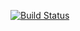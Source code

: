 [![Build Status](https://travis-ci.org/nlhuykhang/react-switch-case.svg?branch=master)](https://travis-ci.org/nlhuykhang/react-switch-case)
<!-- [![bitHound Score](https://www.bithound.io/github/survivejs/react-component-boilerplate/badges/score.svg)](https://www.bithound.io/github/survivejs/react-component-boilerplate) [![Dependency Status](https://david-dm.org/survivejs/react-component-boilerplate.svg)](https://david-dm.org/survivejs/react-component-boilerplate) -->

<!-- # react-component-boilerplate - Boilerplate for React.js components

This is a simple boilerplate that has been developed to make it easier to develop React components and small projects.

> Check out [SurviveJS - Webpack and React](http://survivejs.com/) to dig deeper into the topic.

## Basic Usage

Clone the repo : `git clone https://github.com/survivejs/react-component-boilerplate my-component`.

To get started with fresh history, do this:

1. `cd my-component`
2. `rm -rf .git` - Remove Git database
3. `git init` - Initialize a new Git repository
4. `git add .` - Add all files to staging
5. `git commit -am "Initial commit"` - Commit the files

After this you should push the project to some remote.

If you want to replace project meta information (author etc.), consider using a tool like [replace-project-meta](https://www.npmjs.com/package/replace-project-meta).

### Common Tasks

* Developing - **npm start** - Runs the development server at *localhost:8080* and use Hot Module Replacement. You can override the default host and port through env (`HOST`, `PORT`).
* Creating a version - **npm version <x.y.z>** - Updates */dist* and *package.json* with the new version and create a version tag to Git.
* Publishing a version - **npm publish** - Pushes a new version to npm and updates the project site.

### Testing

The test setup is based on Jest. Code coverage report is generated to `coverage/`. The coverage information is also uploaded to codecov.io after a successful Travis build.

* Running tests once - **npm test**
* Running tests continuously - **npm run test:watch**
* Running individual tests - **npm test -- <pattern>** - Works with `test:watch` too.
* Linting - **npm run test:lint** - Runs ESLint.

### Documentation Site

The boilerplate includes a [GitHub Pages](https://pages.github.com/) specific portion for setting up a documentation site for the component. The main commands handle with the details for you. Sometimes you might want to generate and deploy it by hand, or just investigate the generated bundle.

* Building - **npm run gh-pages** - Builds the documentation into `./gh-pages` directory.
* Deploying - **npm run deploy-gh-pages** - Deploys the contents of `./gh-pages` to the `gh-pages` branch. GitHub will pick this up automatically. Your site will be available through *<user name>.github.io/<project name>`.
* Generating stats - **npm run stats** - Generates stats that can be passed to [webpack analyse tool](https://webpack.github.io/analyse/). This is useful for investigating what the build consists of.

## Highlighting Demo for the Site

```js
var a = 5;
var b = 10;

// just trying out code highlighting feature here
console.log(a + b);
```

## License

*react-component-boilerplate* is available under MIT. See LICENSE for more details. -->
